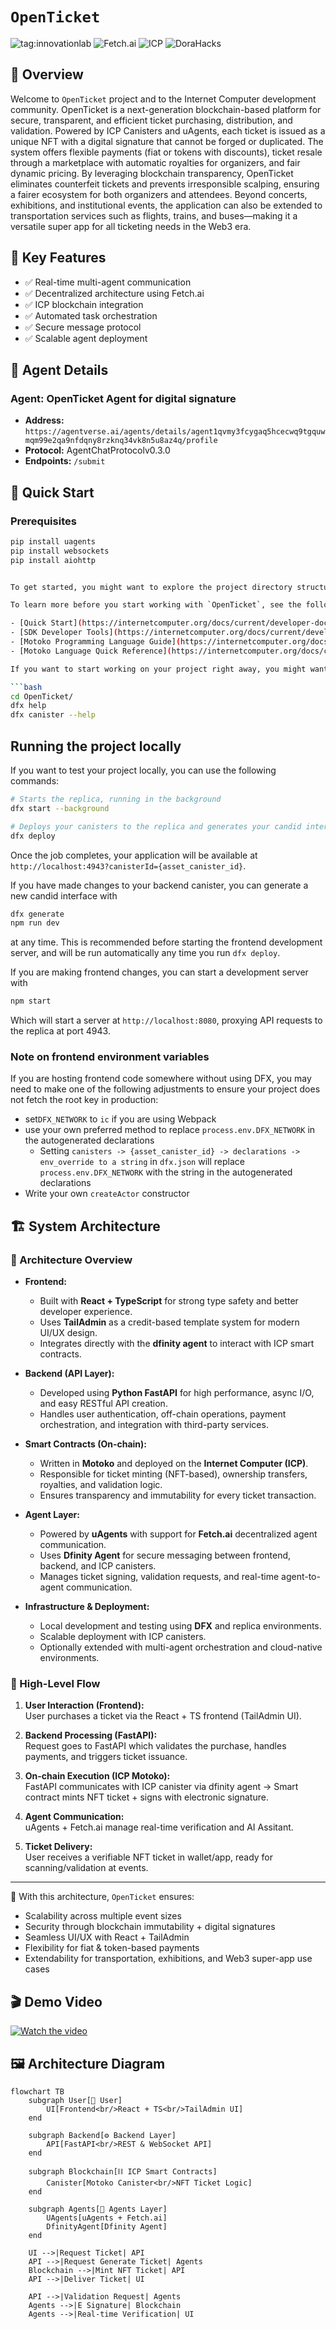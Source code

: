 # `OpenTicket`
![tag:innovationlab](https://img.shields.io/badge/innovationlab-3D8BD3)
![Fetch.ai](https://img.shields.io/badge/Fetch.ai-Enabled-brightgreen)
![ICP](https://img.shields.io/badge/ICP-Integrated-blue)
![DoraHacks](https://img.shields.io/badge/DoraHacks-Hackathon-orange)

## 📖 Overview

Welcome to `OpenTicket` project and to the Internet Computer development community. OpenTicket is a next-generation blockchain-based platform for secure, transparent, and efficient ticket purchasing, distribution, and validation. Powered by ICP Canisters and uAgents, each ticket is issued as a unique NFT with a digital signature that cannot be forged or duplicated. The system offers flexible payments (fiat or tokens with discounts), ticket resale through a marketplace with automatic royalties for organizers, and fair dynamic pricing. By leveraging blockchain transparency, OpenTicket eliminates counterfeit tickets and prevents irresponsible scalping, ensuring a fairer ecosystem for both organizers and attendees. Beyond concerts, exhibitions, and institutional events, the application can also be extended to transportation services such as flights, trains, and buses—making it a versatile super app for all ticketing needs in the Web3 era.

## 🎯 Key Features

- ✅ Real-time multi-agent communication
- ✅ Decentralized architecture using Fetch.ai
- ✅ ICP blockchain integration
- ✅ Automated task orchestration
- ✅ Secure message protocol
- ✅ Scalable agent deployment

## 🤖 Agent Details
### Agent: OpenTicket Agent for digital signature
- **Address:** `https://agentverse.ai/agents/details/agent1qvmy3fcygaq5hcecwq9tgquwmqm99e2qa9nfdqny8rzknq34vk8n5u8az4q/profile`
- **Protocol:** AgentChatProtocolv0.3.0
- **Endpoints:** `/submit`


## 🚀 Quick Start

### Prerequisites
```bash
pip install uagents
pip install websockets
pip install aiohttp


To get started, you might want to explore the project directory structure and the default configuration file. Working with this project in your development environment will not affect any production deployment or identity tokens.

To learn more before you start working with `OpenTicket`, see the following documentation available online:

- [Quick Start](https://internetcomputer.org/docs/current/developer-docs/setup/deploy-locally)
- [SDK Developer Tools](https://internetcomputer.org/docs/current/developer-docs/setup/install)
- [Motoko Programming Language Guide](https://internetcomputer.org/docs/current/motoko/main/motoko)
- [Motoko Language Quick Reference](https://internetcomputer.org/docs/current/motoko/main/language-manual)

If you want to start working on your project right away, you might want to try the following commands:

```bash
cd OpenTicket/
dfx help
dfx canister --help
```

## Running the project locally

If you want to test your project locally, you can use the following commands:

```bash
# Starts the replica, running in the background
dfx start --background

# Deploys your canisters to the replica and generates your candid interface
dfx deploy
```

Once the job completes, your application will be available at `http://localhost:4943?canisterId={asset_canister_id}`.

If you have made changes to your backend canister, you can generate a new candid interface with

```bash
dfx generate
npm run dev
```

at any time. This is recommended before starting the frontend development server, and will be run automatically any time you run `dfx deploy`.

If you are making frontend changes, you can start a development server with

```bash
npm start
```

Which will start a server at `http://localhost:8080`, proxying API requests to the replica at port 4943.

### Note on frontend environment variables

If you are hosting frontend code somewhere without using DFX, you may need to make one of the following adjustments to ensure your project does not fetch the root key in production:

- set`DFX_NETWORK` to `ic` if you are using Webpack
- use your own preferred method to replace `process.env.DFX_NETWORK` in the autogenerated declarations
  - Setting `canisters -> {asset_canister_id} -> declarations -> env_override to a string` in `dfx.json` will replace `process.env.DFX_NETWORK` with the string in the autogenerated declarations
- Write your own `createActor` constructor
## 🏗️ System Architecture


### 🔹 Architecture Overview
- **Frontend:**  
  - Built with **React + TypeScript** for strong type safety and better developer experience.  
  - Uses **TailAdmin** as a credit-based template system for modern UI/UX design.  
  - Integrates directly with the **dfinity agent** to interact with ICP smart contracts.  

- **Backend (API Layer):**  
  - Developed using **Python FastAPI** for high performance, async I/O, and easy RESTful API creation.  
  - Handles user authentication, off-chain operations, payment orchestration, and integration with third-party services.  

- **Smart Contracts (On-chain):**  
  - Written in **Motoko** and deployed on the **Internet Computer (ICP)**.  
  - Responsible for ticket minting (NFT-based), ownership transfers, royalties, and validation logic.  
  - Ensures transparency and immutability for every ticket transaction.  

- **Agent Layer:**  
  - Powered by **uAgents** with support for **Fetch.ai** decentralized agent communication.  
  - Uses **Dfinity Agent** for secure messaging between frontend, backend, and ICP canisters.  
  - Manages ticket signing, validation requests, and real-time agent-to-agent communication.  

- **Infrastructure & Deployment:**  
  - Local development and testing using **DFX** and replica environments.  
  - Scalable deployment with ICP canisters.  
  - Optionally extended with multi-agent orchestration and cloud-native environments.  

### 🔹 High-Level Flow
1. **User Interaction (Frontend):**  
   User purchases a ticket via the React + TS frontend (TailAdmin UI).  

2. **Backend Processing (FastAPI):**  
   Request goes to FastAPI which validates the purchase, handles payments, and triggers ticket issuance.  

3. **On-chain Execution (ICP Motoko):**  
   FastAPI communicates with ICP canister via dfinity agent → Smart contract mints NFT ticket + signs with electronic signature.  

4. **Agent Communication:**  
   uAgents + Fetch.ai manage real-time verification and AI Assitant.  

5. **Ticket Delivery:**  
   User receives a verifiable NFT ticket in wallet/app, ready for scanning/validation at events.  

---

📌 With this architecture, `OpenTicket` ensures:  
- Scalability across multiple event sizes  
- Security through blockchain immutability + digital signatures  
- Seamless UI/UX with React + TailAdmin  
- Flexibility for fiat & token-based payments  
- Extendability for transportation, exhibitions, and Web3 super-app use cases

## 🎬 Demo Video

[![Watch the video](https://img.youtube.com/vi/QW9GVsKD3Zs/maxresdefault.jpg)](https://www.youtube.com/watch?v=QW9GVsKD3Zs "OpenTicket Demo – click to play")

## 🖼️ Architecture Diagram

```mermaid
flowchart TB
    subgraph User[👤 User]
        UI[Frontend<br/>React + TS<br/>TailAdmin UI]
    end

    subgraph Backend[⚙️ Backend Layer]
        API[FastAPI<br/>REST & WebSocket API]
    end

    subgraph Blockchain[⛓️ ICP Smart Contracts]
        Canister[Motoko Canister<br/>NFT Ticket Logic]
    end

    subgraph Agents[🤖 Agents Layer]
        UAgents[uAgents + Fetch.ai]
        DfinityAgent[Dfinity Agent]
    end

    UI -->|Request Ticket| API
    API -->|Request Generate Ticket| Agents
    Blockchain -->|Mint NFT Ticket| API
    API -->|Deliver Ticket| UI

    API -->|Validation Request| Agents
    Agents -->|E Signature| Blockchain
    Agents -->|Real-time Verification| UI

